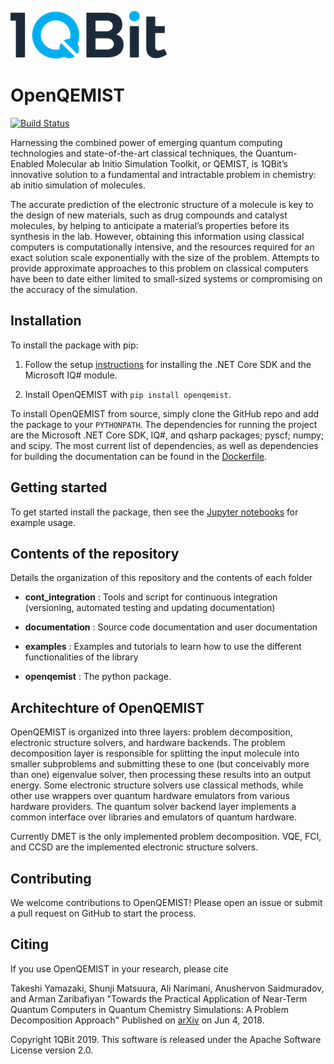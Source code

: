![logo](docs/img/1qbitlogo.png "1QBit is awesome!")
# OpenQEMIST
[![Build Status](https://travis-ci.com/1QB-Information-Technologies/openqemist.svg?token=zt4rNJ8MTUGcpVsToGyy&branch=master)](https://travis-ci.com/1QB-Information-Technologies/openqemist)

Harnessing the combined power of emerging quantum computing technologies and
state-of-the-art classical techniques, the Quantum-Enabled Molecular ab Initio
Simulation Toolkit, or QEMIST, is 1QBit’s innovative solution to a fundamental
and intractable problem in chemistry: ab initio simulation of molecules.

The accurate prediction of the electronic structure of a molecule is key to the
design of new materials, such as drug compounds and catalyst molecules, by
helping to anticipate a material’s properties before its synthesis in the lab.
However, obtaining this information using classical computers is computationally
intensive, and the resources required for an exact solution scale exponentially
with the size of the problem. Attempts to provide approximate approaches to this
problem on classical computers have been to date either limited to small-sized
systems or compromising on the accuracy of the simulation.

## Installation
To install the package with pip:

1. Follow the setup [instructions](https://docs.microsoft.com/en-us/quantum/install-guide/?view=qsharp-preview) for installing the .NET Core SDK and the Microsoft IQ# module.

2. Install OpenQEMIST with `pip install openqemist`.

To install OpenQEMIST from source, simply clone the GitHub repo and add the package
to your ``PYTHONPATH``. The dependencies for running the project are the Microsoft
.NET Core SDK, IQ#, and qsharp packages; pyscf; numpy; and scipy. The most current
list of dependencies, as well as dependencies for building the documentation can
be found in the [Dockerfile](./docker_images/Dockerfile).

## Getting started

To get started install the package, then see the [Jupyter notebooks](./examples/) for example usage.

## Contents of the repository

Details the organization of this repository and the contents of each folder

- **cont_integration** :
Tools and script for continuous integration (versioning, automated testing and updating documentation)

- **documentation** :
Source code documentation and user documentation

- **examples** :
Examples and tutorials to learn how to use the different functionalities of the library

- **openqemist** :
The python package.

## Architechture of OpenQEMIST

OpenQEMIST is organized into three layers: problem decomposition, electronic
structure solvers, and hardware backends. The problem decomposition layer is
responsible for splitting the input molecule into smaller subproblems and
submitting these to one (but conceivably more than one) eigenvalue solver, then
processing these results into an output energy. Some electronic structure
solvers use classical methods, while other use wrappers over quantum hardware
emulators from various hardware providers. The quantum solver backend layer
implements a common interface over libraries and emulators of quantum hardware.

Currently DMET is the only implemented problem decomposition.
VQE, FCI, and CCSD are the implemented electronic structure solvers.

## Contributing
We welcome contributions to OpenQEMIST! Please open an issue or submit a pull request on GitHub to start the process.

## Citing
If you use OpenQEMIST in your research, please cite

Takeshi Yamazaki, Shunji Matsuura, Ali Narimani, Anushervon Saidmuradov, and Arman Zaribafiyan "Towards the Practical Application of Near-Term Quantum Computers in Quantum Chemistry Simulations: A Problem Decomposition Approach" Published on [arXiv](https://arxiv.org/abs/1806.01305) on Jun 4, 2018.


Copyright 1QBit 2019. This software is released under the Apache Software License version 2.0.
